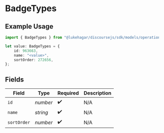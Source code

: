 # BadgeTypes

## Example Usage

```typescript
import { BadgeTypes } from "@lukehagar/discoursejs/sdk/models/operations";

let value: BadgeTypes = {
    id: 963663,
    name: "<value>",
    sortOrder: 272656,
};
```

## Fields

| Field              | Type               | Required           | Description        |
| ------------------ | ------------------ | ------------------ | ------------------ |
| `id`               | *number*           | :heavy_check_mark: | N/A                |
| `name`             | *string*           | :heavy_check_mark: | N/A                |
| `sortOrder`        | *number*           | :heavy_check_mark: | N/A                |